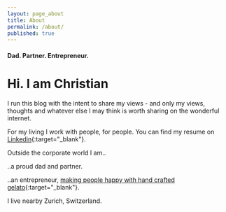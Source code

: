 ```yaml
---
layout: page_about
title: About
permalink: /about/
published: true
---
```


#### Dad. Partner. Entrepreneur.

# Hi. I am Christian

I run this blog with the intent to share my views - and only my views, thoughts and whatever else I may think is worth sharing on the wonderful internet. 

For my living I work with people, for people. 
You can find my resume on [Linkedin](https://ch.linkedin.com/in/christianpopa){:target="_blank"}.

Outside the corporate world I am..

..a proud dad and partner.

..an entrepreneur, [making people happy with hand crafted gelato](https://eiszeit.co/){:target="_blank"}. 

I live nearby Zurich, Switzerland. 

